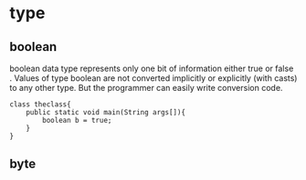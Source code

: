 # type
## boolean
boolean data type represents only one bit of information either true or false . 
Values of type boolean are not converted implicitly or explicitly (with casts) to any other type. 
But the programmer can easily write conversion code.
```
class theclass{
    public static void main(String args[]){
        boolean b = true;
    }
}
```
## byte
